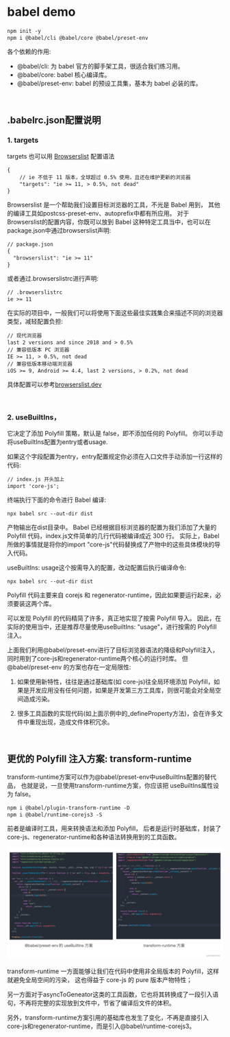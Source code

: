 # babel demo
```
npm init -y
npm i @babel/cli @babel/core @babel/preset-env
```
各个依赖的作用:
- @babel/cli: 为 babel 官方的脚手架工具，很适合我们练习用。
- @babel/core: babel 核心编译库。
- @babel/preset-env: babel 的预设工具集，基本为 babel 必装的库。

<br>

## .babelrc.json配置说明
### 1. targets
targets 也可以用 <a href="https://github.com/browserslist/browserslist">Browserslist</a> 配置语法
```
{ 
    // ie 不低于 11 版本，全球超过 0.5% 使用，且还在维护更新的浏览器
    "targets": "ie >= 11, > 0.5%, not dead"
}
```
Browserslist 是一个帮助我们设置目标浏览器的工具，不光是 Babel 用到，
其他的编译工具如postcss-preset-env、autoprefix中都有所应用。
对于Browserslist的配置内容，你既可以放到 Babel 这种特定工具当中，也可以在package.json中通过browserslist声明:
```
// package.json
{ 
  "browserslist": "ie >= 11"
}
```
或者通过.browserslistrc进行声明:
```
// .browserslistrc
ie >= 11
```

在实际的项目中，一般我们可以将使用下面这些最佳实践集合来描述不同的浏览器类型，减轻配置负担:
```
// 现代浏览器
last 2 versions and since 2018 and > 0.5%
// 兼容低版本 PC 浏览器
IE >= 11, > 0.5%, not dead
// 兼容低版本移动端浏览器
iOS >= 9, Android >= 4.4, last 2 versions, > 0.2%, not dead
```
具体配置可以参考<a href="https://browserslist.dev/?q=bGFzdCAyIHZlcnNpb25z">browserslist.dev</a>

<br>

### 2. useBuiltIns，
它决定了添加 Polyfill 策略，默认是 false，即不添加任何的 Polyfill。
你可以手动将useBuiltIns配置为entry或者usage.

如果这个字段配置为entry，entry配置规定你必须在入口文件手动添加一行这样的代码:
```
// index.js 开头加上
import 'core-js';
```
终端执行下面的命令进行 Babel 编译:
```
npx babel src --out-dir dist
```
产物输出在dist目录中。
Babel 已经根据目标浏览器的配置为我们添加了大量的 Polyfill 代码，index.js文件简单的几行代码被编译成近 300 行。
实际上，Babel 所做的事情就是将你的import "core-js"代码替换成了产物中的这些具体模块的导入代码。


useBuiltIns: usage这个按需导入的配置，改动配置后执行编译命令:
```
npx babel src --out-dir dist
```
Polyfill 代码主要来自 corejs 和 regenerator-runtime，因此如果要运行起来，必须要装这两个库。

可以发现 Polyfill 的代码精简了许多，真正地实现了按需 Polyfill 导入。
因此，在实际的使用当中，还是推荐尽量使用useBuiltIns: "usage"，进行按需的 Polyfill 注入。

上面我们利用@babel/preset-env进行了目标浏览器语法的降级和Polyfill注入，同时用到了core-js和regenerator-runtime两个核心的运行时库。
但@babel/preset-env 的方案也存在一定局限性:

1. 如果使用新特性，往往是通过基础库(如 core-js)往全局环境添加 Polyfill，如果是开发应用没有任何问题，如果是开发第三方工具库，则很可能会对全局空间造成污染。
   
2. 很多工具函数的实现代码(如上面示例中的_defineProperty方法)，会在许多文件中重现出现，造成文件体积冗余。

<br>

## 更优的 Polyfill 注入方案: transform-runtime

transform-runtime方案可以作为@babel/preset-env中useBuiltIns配置的替代品，
也就是说，一旦使用transform-runtime方案，你应该把 useBuiltIns属性设为 false。
```
npm i @babel/plugin-transform-runtime -D
npm i @babel/runtime-corejs3 -S
```
前者是编译时工具，用来转换语法和添加 Polyfill，
后者是运行时基础库，封装了core-js、regenerator-runtime和各种语法转换用到的工具函数。

<img src="useBuiltIns和transfrom-runtime方案对比.webp" />

transform-runtime 一方面能够让我们在代码中使用非全局版本的 Polyfill，这样就避免全局空间的污染，
这也得益于 core-js 的 pure 版本产物特性；

另一方面对于asyncToGeneator这类的工具函数，它也将其转换成了一段引入语句，不再将完整的实现放到文件中，节省了编译后文件的体积。

另外，transform-runtime方案引用的基础库也发生了变化，不再是直接引入core-js和regenerator-runtime，而是引入@babel/runtime-corejs3。